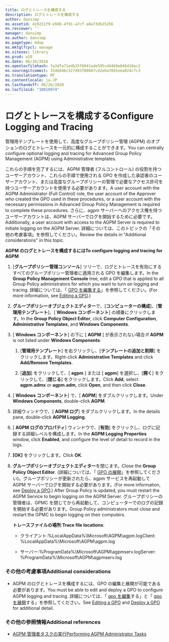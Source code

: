 ```yaml
---
title: ログとトレースを構成する
description: ログとトレースを構成する
author: dansimp
ms.assetid: 419231f9-e9db-4f91-a7cf-a0a73db25256
ms.reviewer: ''
manager: dansimp
ms.author: dansimp
ms.pagetype: mdop
ms.mktglfcycl: manage
ms.sitesec: library
ms.prod: w10
ms.date: 06/16/2016
ms.openlocfilehash: fa3dfa71edb25f6641ade595cd4469e846410ac2
ms.sourcegitcommit: 354664bc527d93f80687cd2eba70d1eea024c7c3
ms.translationtype: MT
ms.contentlocale: ja-JP
ms.lasthandoff: 06/26/2020
ms.locfileid: "10818974"
---
```

# <span data-ttu-id="007c7-103">ログとトレースを構成する</span><span class="sxs-lookup"><span data-stu-id="007c7-103">Configure Logging and Tracing</span></span>


<span data-ttu-id="007c7-104">管理用テンプレートを使用して、高度なグループポリシー管理 (AGPM) のオプションのログとトレースを一元的に構成することができます。</span><span class="sxs-lookup"><span data-stu-id="007c7-104">You can centrally configure optional logging and tracing for Advanced Group Policy Management (AGPM) using Administrative templates.</span></span>

<span data-ttu-id="007c7-105">これらの手順を完了するには、AGPM 管理者 (フルコントロール) の役割を持つユーザーアカウント、これらの手順で使用される GPO を作成した承認者のユーザーアカウント、または高度なグループポリシーの管理で必要なアクセス許可を持つユーザーアカウントを使用する必要があります。</span><span class="sxs-lookup"><span data-stu-id="007c7-105">A user account with the AGPM Administrator (Full Control) role, the user account of the Approver who created the GPO used in these procedures, or a user account with the necessary permissions in Advanced Group Policy Management is required to complete these procedures.</span></span> <span data-ttu-id="007c7-106">さらに、agpm サーバーへのアクセス権を持つユーザーアカウントは、AGPM サーバーでログを開始するために必要です。</span><span class="sxs-lookup"><span data-stu-id="007c7-106">Additionally, a user account with access to the AGPM Server is required to initiate logging on the AGPM Server.</span></span> <span data-ttu-id="007c7-107">詳細については、このトピックの「その他の考慮事項」を参照してください。</span><span class="sxs-lookup"><span data-stu-id="007c7-107">Review the details in "Additional considerations" in this topic.</span></span>

**<span data-ttu-id="007c7-108">AGPM のログとトレースを構成するには</span><span class="sxs-lookup"><span data-stu-id="007c7-108">To configure logging and tracing for AGPM</span></span>**

1.  <span data-ttu-id="007c7-109">[**グループポリシー管理コンソール**] ツリーで、ログとトレースを有効にするすべてのグループポリシー管理者に適用される GPO を編集します。</span><span class="sxs-lookup"><span data-stu-id="007c7-109">In the **Group Policy Management Console** tree, edit a GPO that is applied to all Group Policy administrators for which you want to turn on logging and tracing.</span></span> <span data-ttu-id="007c7-110">詳細については、「 [GPO を編集する](editing-a-gpo.md)」を参照してください。</span><span class="sxs-lookup"><span data-stu-id="007c7-110">(For more information, see [Editing a GPO](editing-a-gpo.md).)</span></span>

2.  <span data-ttu-id="007c7-111">**グループポリシーオブジェクトエディター**で、[**コンピューターの構成**]、[**管理用テンプレート**]、[ **Windows コンポーネント**] の順番にクリックします。</span><span class="sxs-lookup"><span data-stu-id="007c7-111">In the **Group Policy Object Editor**, click **Computer Configuration**, **Administrative Templates**, and **Windows Components**.</span></span>

3.  <span data-ttu-id="007c7-112">[ **Windows コンポーネント**] の下に [ **AGPM** ] が表示されない場合:</span><span class="sxs-lookup"><span data-stu-id="007c7-112">If **AGPM** is not listed under **Windows Components**:</span></span>

    1.  <span data-ttu-id="007c7-113">[**管理用テンプレート**] を右クリックし、[**テンプレートの追加と削除**] をクリックします。</span><span class="sxs-lookup"><span data-stu-id="007c7-113">Right-click **Administrative Templates** and click **Add/Remove Templates**.</span></span>

    2.  <span data-ttu-id="007c7-114">[**追加**] をクリックして、[ **agpm** ] または [ **agpm**] を選択し、[**開く**] をクリックして、[**閉じる**] をクリックします。</span><span class="sxs-lookup"><span data-stu-id="007c7-114">Click **Add**, select **agpm.admx** or **agpm.adm**, click **Open**, and then click **Close**.</span></span>

4.  <span data-ttu-id="007c7-115">[ **Windows コンポーネント**] で、[ **AGPM**] をダブルクリックします。</span><span class="sxs-lookup"><span data-stu-id="007c7-115">Under **Windows Components**, double-click **AGPM**.</span></span>

5.  <span data-ttu-id="007c7-116">詳細ウィンドウで、[ **AGPM ログ**] をダブルクリックします。</span><span class="sxs-lookup"><span data-stu-id="007c7-116">In the details pane, double-click **AGPM Logging**.</span></span>

6.  <span data-ttu-id="007c7-117">[ **AGPM ログのプロパティ**] ウィンドウで、[**有効**] をクリックし、ログに記録する詳細レベルを構成します。</span><span class="sxs-lookup"><span data-stu-id="007c7-117">In the **AGPM Logging Properties** window, click **Enabled**, and configure the level of detail to record in the logs.</span></span>

7.  <span data-ttu-id="007c7-118">**[OK]** をクリックします。</span><span class="sxs-lookup"><span data-stu-id="007c7-118">Click **OK**.</span></span>

8.  <span data-ttu-id="007c7-119">**グループポリシーオブジェクトエディター**を閉じます。</span><span class="sxs-lookup"><span data-stu-id="007c7-119">Close the **Group Policy Object Editor**.</span></span> <span data-ttu-id="007c7-120">(詳細については、「 [GPO の展開](deploy-a-gpo.md)」を参照してください)。グループポリシーが更新されたら、agpm サービスを再起動して AGPM サーバーでログを開始する必要があります。</span><span class="sxs-lookup"><span data-stu-id="007c7-120">(For more information, see [Deploy a GPO](deploy-a-gpo.md).) After Group Policy is updated, you must restart the AGPM Service to begin logging on the AGPM Server.</span></span> <span data-ttu-id="007c7-121">グループポリシーの管理者は、GPMC を閉じてから再起動して、コンピューターでのログの記録を開始する必要があります。</span><span class="sxs-lookup"><span data-stu-id="007c7-121">Group Policy administrators must close and restart the GPMC to begin logging on their computers.</span></span>

    <span data-ttu-id="007c7-122">**トレースファイルの場所**:</span><span class="sxs-lookup"><span data-stu-id="007c7-122">**Trace file locations**:</span></span>

    -   <span data-ttu-id="007c7-123">クライアント:%LocalAppData%\\Microsoft\\AGPM\\agpm.log</span><span class="sxs-lookup"><span data-stu-id="007c7-123">Client: %LocalAppData%\\Microsoft\\AGPM\\agpm.log</span></span>

    -   <span data-ttu-id="007c7-124">サーバー:%ProgramData%\\Microsoft\\AGPM\\agpmserv.log</span><span class="sxs-lookup"><span data-stu-id="007c7-124">Server: %ProgramData%\\Microsoft\\AGPM\\agpmserv.log</span></span>

### <span data-ttu-id="007c7-125">その他の考慮事項</span><span class="sxs-lookup"><span data-stu-id="007c7-125">Additional considerations</span></span>

-   <span data-ttu-id="007c7-126">AGPM のログとトレースを構成するには、GPO の編集と展開が可能である必要があります。</span><span class="sxs-lookup"><span data-stu-id="007c7-126">You must be able to edit and deploy a GPO to configure AGPM logging and tracing.</span></span> <span data-ttu-id="007c7-127">詳細については、「 [gpo を編集](editing-a-gpo.md)する」と「 [gpo を展開](deploy-a-gpo.md)する」を参照してください。</span><span class="sxs-lookup"><span data-stu-id="007c7-127">See [Editing a GPO](editing-a-gpo.md) and [Deploy a GPO](deploy-a-gpo.md) for additional detail.</span></span>

### <span data-ttu-id="007c7-128">その他の参照情報</span><span class="sxs-lookup"><span data-stu-id="007c7-128">Additional references</span></span>

-   [<span data-ttu-id="007c7-129">AGPM 管理者タスクの実行</span><span class="sxs-lookup"><span data-stu-id="007c7-129">Performing AGPM Administrator Tasks</span></span>](performing-agpm-administrator-tasks.md)

 

 





